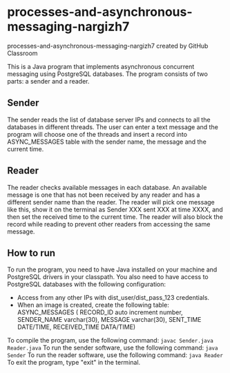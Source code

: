 # processes-and-asynchronous-messaging-nargizh7
processes-and-asynchronous-messaging-nargizh7 created by GitHub Classroom

This is a Java program that implements asynchronous concurrent messaging using PostgreSQL databases. 
The program consists of two parts: a sender and a reader.

## Sender
The sender  reads the list of database server IPs and connects to all the databases in different threads. 
The user can enter a text message and the program will choose one of the threads and insert a record into ASYNC_MESSAGES table with the sender name, the message and the current time.

## Reader
The reader checks available messages in each database. 
An available message is one that has not been received by any reader and has a different sender name than the reader. 
The reader will pick one message like this, show it on the terminal as Sender XXX sent XXX at time XXXX, and then set the received time to the current time. 
The reader will also block the record while reading to prevent other readers from accessing the same message.

## How to run
To run the program, you need to have Java installed on your machine and PostgreSQL drivers in your classpath. 
You also need to have access to PostgreSQL databases with the following configuration:

- Access from any other IPs with dist_user/dist_pass_123 credentials.
- When an image is created, create the following table:
ASYNC_MESSAGES (
 RECORD_ID auto increment number,
 SENDER_NAME varchar(30),
 MESSAGE varchar(30),
 SENT_TIME DATE/TIME,
 RECEIVED_TIME DATA/TIME)

To compile the program, use the following command:
`javac Sender.java Reader.java`
To run the sender software, use the following command:
`java Sender`
To run the reader software, use the following command:
`java Reader`
To exit the program, type "exit" in the terminal.
